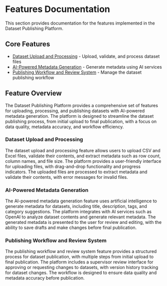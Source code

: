 # Features Documentation

This section provides documentation for the features implemented in the Dataset Publishing Platform.

## Core Features

- [Dataset Upload and Processing](./upload-processing.md) - Upload, validate, and process dataset files
- [AI-Powered Metadata Generation](./metadata-generation.md) - Generate metadata using AI services
- [Publishing Workflow and Review System](./publishing-workflow.md) - Manage the dataset publishing workflow

## Feature Overview

The Dataset Publishing Platform provides a comprehensive set of features for uploading, processing, and publishing datasets with AI-powered metadata generation. The platform is designed to streamline the dataset publishing process, from initial upload to final publication, with a focus on data quality, metadata accuracy, and workflow efficiency.

### Dataset Upload and Processing

The dataset upload and processing feature allows users to upload CSV and Excel files, validate their contents, and extract metadata such as row count, column names, and file size. The platform provides a user-friendly interface for uploading files, with drag-and-drop functionality and progress indicators. The uploaded files are processed to extract metadata and validate their contents, with error messages for invalid files.

### AI-Powered Metadata Generation

The AI-powered metadata generation feature uses artificial intelligence to generate metadata for datasets, including title, description, tags, and category suggestions. The platform integrates with AI services such as OpenAI to analyze dataset contents and generate relevant metadata. The generated metadata is presented to the user for review and editing, with the ability to save drafts and make changes before final publication.

### Publishing Workflow and Review System

The publishing workflow and review system feature provides a structured process for dataset publication, with multiple steps from initial upload to final publication. The platform includes a supervisor review interface for approving or requesting changes to datasets, with version history tracking for dataset changes. The workflow is designed to ensure data quality and metadata accuracy before publication. 